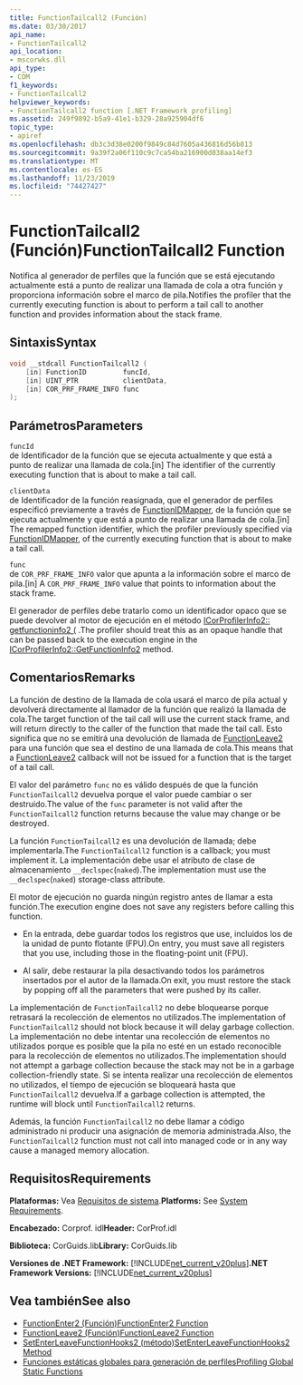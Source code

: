 ```yaml
---
title: FunctionTailcall2 (Función)
ms.date: 03/30/2017
api_name:
- FunctionTailcall2
api_location:
- mscorwks.dll
api_type:
- COM
f1_keywords:
- FunctionTailcall2
helpviewer_keywords:
- FunctionTailcall2 function [.NET Framework profiling]
ms.assetid: 249f9892-b5a9-41e1-b329-28a925904df6
topic_type:
- apiref
ms.openlocfilehash: db3c3d38e0200f9849c84d7605a436816d56b813
ms.sourcegitcommit: 9a39f2a06f110c9c7ca54ba216900d038aa14ef3
ms.translationtype: MT
ms.contentlocale: es-ES
ms.lasthandoff: 11/23/2019
ms.locfileid: "74427427"
---
```

# <a name="functiontailcall2-function"></a><span data-ttu-id="f31bb-102">FunctionTailcall2 (Función)</span><span class="sxs-lookup"><span data-stu-id="f31bb-102">FunctionTailcall2 Function</span></span>
<span data-ttu-id="f31bb-103">Notifica al generador de perfiles que la función que se está ejecutando actualmente está a punto de realizar una llamada de cola a otra función y proporciona información sobre el marco de pila.</span><span class="sxs-lookup"><span data-stu-id="f31bb-103">Notifies the profiler that the currently executing function is about to perform a tail call to another function and provides information about the stack frame.</span></span>  
  
## <a name="syntax"></a><span data-ttu-id="f31bb-104">Sintaxis</span><span class="sxs-lookup"><span data-stu-id="f31bb-104">Syntax</span></span>  
  
```cpp
void __stdcall FunctionTailcall2 (  
    [in] FunctionID         funcId,   
    [in] UINT_PTR           clientData,   
    [in] COR_PRF_FRAME_INFO func  
);  
```  
  
## <a name="parameters"></a><span data-ttu-id="f31bb-105">Parámetros</span><span class="sxs-lookup"><span data-stu-id="f31bb-105">Parameters</span></span>  
 `funcId`  
 <span data-ttu-id="f31bb-106">de Identificador de la función que se ejecuta actualmente y que está a punto de realizar una llamada de cola.</span><span class="sxs-lookup"><span data-stu-id="f31bb-106">[in] The identifier of the currently executing function that is about to make a tail call.</span></span>  
  
 `clientData`  
 <span data-ttu-id="f31bb-107">de Identificador de la función reasignada, que el generador de perfiles especificó previamente a través de [FunctionIDMapper](../../../../docs/framework/unmanaged-api/profiling/functionidmapper-function.md), de la función que se ejecuta actualmente y que está a punto de realizar una llamada de cola.</span><span class="sxs-lookup"><span data-stu-id="f31bb-107">[in] The remapped function identifier, which the profiler previously specified via [FunctionIDMapper](../../../../docs/framework/unmanaged-api/profiling/functionidmapper-function.md), of the currently executing function that is about to make a tail call.</span></span>  
  
 `func`  
 <span data-ttu-id="f31bb-108">de `COR_PRF_FRAME_INFO` valor que apunta a la información sobre el marco de pila.</span><span class="sxs-lookup"><span data-stu-id="f31bb-108">[in] A `COR_PRF_FRAME_INFO` value that points to information about the stack frame.</span></span>  
  
 <span data-ttu-id="f31bb-109">El generador de perfiles debe tratarlo como un identificador opaco que se puede devolver al motor de ejecución en el método [ICorProfilerInfo2:: getfunctioninfo2 (](../../../../docs/framework/unmanaged-api/profiling/icorprofilerinfo2-getfunctioninfo2-method.md) .</span><span class="sxs-lookup"><span data-stu-id="f31bb-109">The profiler should treat this as an opaque handle that can be passed back to the execution engine in the [ICorProfilerInfo2::GetFunctionInfo2](../../../../docs/framework/unmanaged-api/profiling/icorprofilerinfo2-getfunctioninfo2-method.md) method.</span></span>  
  
## <a name="remarks"></a><span data-ttu-id="f31bb-110">Comentarios</span><span class="sxs-lookup"><span data-stu-id="f31bb-110">Remarks</span></span>  
 <span data-ttu-id="f31bb-111">La función de destino de la llamada de cola usará el marco de pila actual y devolverá directamente al llamador de la función que realizó la llamada de cola.</span><span class="sxs-lookup"><span data-stu-id="f31bb-111">The target function of the tail call will use the current stack frame, and will return directly to the caller of the function that made the tail call.</span></span> <span data-ttu-id="f31bb-112">Esto significa que no se emitirá una devolución de llamada de [FunctionLeave2](../../../../docs/framework/unmanaged-api/profiling/functionleave2-function.md) para una función que sea el destino de una llamada de cola.</span><span class="sxs-lookup"><span data-stu-id="f31bb-112">This means that a [FunctionLeave2](../../../../docs/framework/unmanaged-api/profiling/functionleave2-function.md) callback will not be issued for a function that is the target of a tail call.</span></span>  
  
 <span data-ttu-id="f31bb-113">El valor del parámetro `func` no es válido después de que la función `FunctionTailcall2` devuelva porque el valor puede cambiar o ser destruido.</span><span class="sxs-lookup"><span data-stu-id="f31bb-113">The value of the `func` parameter is not valid after the `FunctionTailcall2` function returns because the value may change or be destroyed.</span></span>  
  
 <span data-ttu-id="f31bb-114">La función `FunctionTailcall2` es una devolución de llamada; debe implementarla.</span><span class="sxs-lookup"><span data-stu-id="f31bb-114">The `FunctionTailcall2` function is a callback; you must implement it.</span></span> <span data-ttu-id="f31bb-115">La implementación debe usar el atributo de clase de almacenamiento `__declspec`(`naked`).</span><span class="sxs-lookup"><span data-stu-id="f31bb-115">The implementation must use the `__declspec`(`naked`) storage-class attribute.</span></span>  
  
 <span data-ttu-id="f31bb-116">El motor de ejecución no guarda ningún registro antes de llamar a esta función.</span><span class="sxs-lookup"><span data-stu-id="f31bb-116">The execution engine does not save any registers before calling this function.</span></span>  
  
- <span data-ttu-id="f31bb-117">En la entrada, debe guardar todos los registros que use, incluidos los de la unidad de punto flotante (FPU).</span><span class="sxs-lookup"><span data-stu-id="f31bb-117">On entry, you must save all registers that you use, including those in the floating-point unit (FPU).</span></span>  
  
- <span data-ttu-id="f31bb-118">Al salir, debe restaurar la pila desactivando todos los parámetros insertados por el autor de la llamada.</span><span class="sxs-lookup"><span data-stu-id="f31bb-118">On exit, you must restore the stack by popping off all the parameters that were pushed by its caller.</span></span>  
  
 <span data-ttu-id="f31bb-119">La implementación de `FunctionTailcall2` no debe bloquearse porque retrasará la recolección de elementos no utilizados.</span><span class="sxs-lookup"><span data-stu-id="f31bb-119">The implementation of `FunctionTailcall2` should not block because it will delay garbage collection.</span></span> <span data-ttu-id="f31bb-120">La implementación no debe intentar una recolección de elementos no utilizados porque es posible que la pila no esté en un estado reconocible para la recolección de elementos no utilizados.</span><span class="sxs-lookup"><span data-stu-id="f31bb-120">The implementation should not attempt a garbage collection because the stack may not be in a garbage collection-friendly state.</span></span> <span data-ttu-id="f31bb-121">Si se intenta realizar una recolección de elementos no utilizados, el tiempo de ejecución se bloqueará hasta que `FunctionTailcall2` devuelva.</span><span class="sxs-lookup"><span data-stu-id="f31bb-121">If a garbage collection is attempted, the runtime will block until `FunctionTailcall2` returns.</span></span>  
  
 <span data-ttu-id="f31bb-122">Además, la función `FunctionTailcall2` no debe llamar a código administrado ni producir una asignación de memoria administrada.</span><span class="sxs-lookup"><span data-stu-id="f31bb-122">Also, the `FunctionTailcall2` function must not call into managed code or in any way cause a managed memory allocation.</span></span>  
  
## <a name="requirements"></a><span data-ttu-id="f31bb-123">Requisitos</span><span class="sxs-lookup"><span data-stu-id="f31bb-123">Requirements</span></span>  
 <span data-ttu-id="f31bb-124">**Plataformas:** Vea [Requisitos de sistema](../../../../docs/framework/get-started/system-requirements.md).</span><span class="sxs-lookup"><span data-stu-id="f31bb-124">**Platforms:** See [System Requirements](../../../../docs/framework/get-started/system-requirements.md).</span></span>  
  
 <span data-ttu-id="f31bb-125">**Encabezado:** Corprof. idl</span><span class="sxs-lookup"><span data-stu-id="f31bb-125">**Header:** CorProf.idl</span></span>  
  
 <span data-ttu-id="f31bb-126">**Biblioteca:** CorGuids.lib</span><span class="sxs-lookup"><span data-stu-id="f31bb-126">**Library:** CorGuids.lib</span></span>  
  
 <span data-ttu-id="f31bb-127">**Versiones de .NET Framework:** [!INCLUDE[net_current_v20plus](../../../../includes/net-current-v20plus-md.md)]</span><span class="sxs-lookup"><span data-stu-id="f31bb-127">**.NET Framework Versions:** [!INCLUDE[net_current_v20plus](../../../../includes/net-current-v20plus-md.md)]</span></span>  
  
## <a name="see-also"></a><span data-ttu-id="f31bb-128">Vea también</span><span class="sxs-lookup"><span data-stu-id="f31bb-128">See also</span></span>

- [<span data-ttu-id="f31bb-129">FunctionEnter2 (Función)</span><span class="sxs-lookup"><span data-stu-id="f31bb-129">FunctionEnter2 Function</span></span>](../../../../docs/framework/unmanaged-api/profiling/functionenter2-function.md)
- [<span data-ttu-id="f31bb-130">FunctionLeave2 (Función)</span><span class="sxs-lookup"><span data-stu-id="f31bb-130">FunctionLeave2 Function</span></span>](../../../../docs/framework/unmanaged-api/profiling/functionleave2-function.md)
- [<span data-ttu-id="f31bb-131">SetEnterLeaveFunctionHooks2 (método)</span><span class="sxs-lookup"><span data-stu-id="f31bb-131">SetEnterLeaveFunctionHooks2 Method</span></span>](../../../../docs/framework/unmanaged-api/profiling/icorprofilerinfo2-setenterleavefunctionhooks2-method.md)
- [<span data-ttu-id="f31bb-132">Funciones estáticas globales para generación de perfiles</span><span class="sxs-lookup"><span data-stu-id="f31bb-132">Profiling Global Static Functions</span></span>](../../../../docs/framework/unmanaged-api/profiling/profiling-global-static-functions.md)
